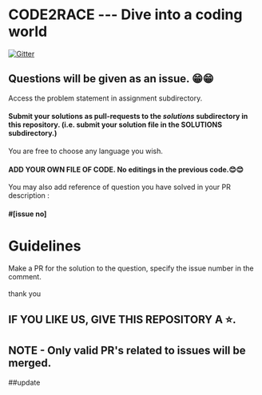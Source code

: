 # CODE2RACE --- Dive into a coding world
[![Gitter](https://img.shields.io/gitter/room/bvphec/Lobby.svg?style=flat-square)](https://gitter.im/bvphec/Lobby)

## Questions will be given as an issue. 😁😁
Access the problem statement in assignment subdirectory.
#### Submit your solutions as pull-requests to the *solutions* subdirectory in this repository. (i.e. submit your solution file in the SOLUTIONS subdirectory.)
You are free to choose any language you wish. <br> 
#### ADD YOUR OWN FILE OF CODE. No editings in the previous code.😊😊
You may also add reference of question you have solved in your PR description : 
####  #[issue no] 

Guidelines
==========

Make a PR for the solution to the question, specify the issue number in the comment.
<br><br>
thank you

## IF YOU LIKE US, GIVE THIS REPOSITORY A ⭐.

## NOTE - Only valid PR's related to issues will be merged.
##update
